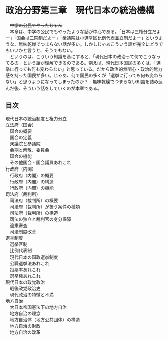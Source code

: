 # 政治分野第三章　現代日本の統治機構  
  
　~~中学の公民でやったじゃん~~  
　本章は、中学の公民でもやったような話が中心である。「日本は三権分立だよー」「国会は二院制だよー」「衆議院は小選挙区比例代表並立制だよー」というような、無味乾燥でつまらない話が多い。しかしじゃあこういう話が完全にどうでもいいかと言うと、そうでもない。  
　というのは、こういう知識を基にすると、「現代日本の政治って何でこうなってるの」という話が理解できるのである。例えば、現代日本国民の多くは、「選挙に行っても何も変わらない」と思っている。だから政治的無関心・政治的無力感を持った国民が多い。じゃあ、何で国民の多くが「選挙に行っても何も変わらない」と思うようになってしまったのか？　無味乾燥でつまらない知識を詰め込んだ後、そういう話をしていくのが本章である。  
  
## 目次  
現代日本の統治制度と権力分立  
立法府（国会）  
　国会の概要  
　国会の定義  
　衆議院と参議院  
　会期と解散、委員会  
　国会の機能  
　その他国会・国会議員あれこれ  
行政府（内閣）  
　行政府（内閣）の概要  
　行政府（内閣）の構造  
　行政府（内閣）の機能  
司法府（裁判所）  
　司法府（裁判所）の概要  
　司法府（裁判所）が扱う案件の種類  
　司法府（裁判所）の構造  
　司法の独立と裁判官の身分保障  
　違憲審査  
　司法制度改革  
選挙制度  
　選挙区制  
　比例代表制  
　現代日本の国政選挙制度  
　公職選挙法あれこれ  
　投票率あれこれ  
　選挙権あれこれ  
現代日本の政党政治  
　戦後政党政治史  
　現代政治の特徴と不満  
地方自治  
　大日本帝国憲法下の地方自治  
　地方自治の理念  
　地方自治体（地方公共団体）の構造  
　地方自治の財政  
　地方自治の改革  